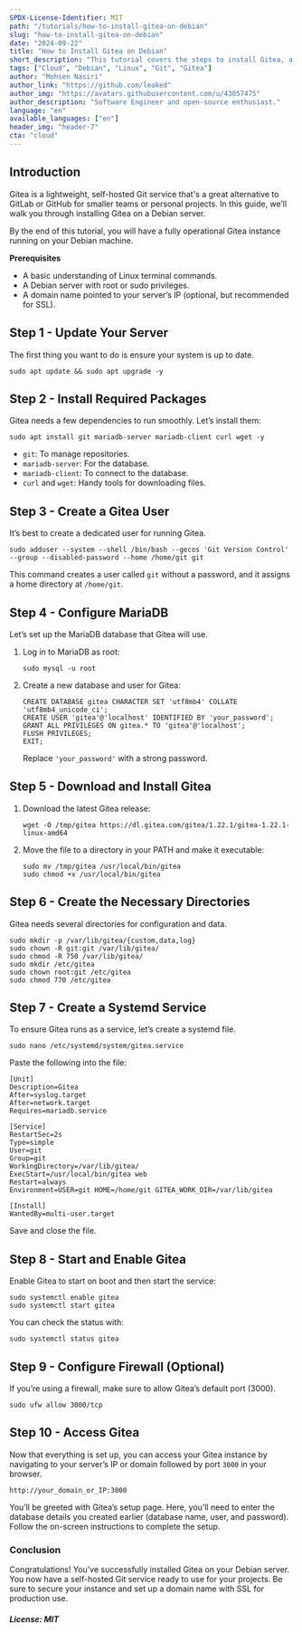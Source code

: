 ```yaml
---
SPDX-License-Identifier: MIT
path: "/tutorials/how-to-install-gitea-on-debian"
slug: "how-to-install-gitea-on-debian"
date: "2024-09-22"
title: "How to Install Gitea on Debian"
short_description: "This tutorial covers the steps to install Gitea, a lightweight self-hosted Git service, on a Debian server."
tags: ["Cloud", "Debian", "Linux", "Git", "Gitea"]
author: "Mohsen Nasiri"
author_link: "https://github.com/leaked"
author_img: "https://avatars.githubusercontent.com/u/43057475"
author_description: "Software Engineer and open-source enthusiast."
language: "en"
available_languages: ["en"]
header_img: "header-7"
cta: "cloud"
---
```


## Introduction

Gitea is a lightweight, self-hosted Git service that's a great alternative to GitLab or GitHub for smaller teams or personal projects. In this guide, we’ll walk you through installing Gitea on a Debian server.

By the end of this tutorial, you will have a fully operational Gitea instance running on your Debian machine.

**Prerequisites**

* A basic understanding of Linux terminal commands.
* A Debian server with root or sudo privileges.
* A domain name pointed to your server’s IP (optional, but recommended for SSL).

## Step 1 - Update Your Server

The first thing you want to do is ensure your system is up to date.

```shell
sudo apt update && sudo apt upgrade -y
```

## Step 2 - Install Required Packages

Gitea needs a few dependencies to run smoothly. Let’s install them:

```shell
sudo apt install git mariadb-server mariadb-client curl wget -y
```

* `git`: To manage repositories.
* `mariadb-server`: For the database.
* `mariadb-client`: To connect to the database.
* `curl` and `wget`: Handy tools for downloading files.

## Step 3 - Create a Gitea User

It’s best to create a dedicated user for running Gitea.

```shell
sudo adduser --system --shell /bin/bash --gecos 'Git Version Control' --group --disabled-password --home /home/git git
```

This command creates a user called `git` without a password, and it assigns a home directory at `/home/git`.

## Step 4 - Configure MariaDB

Let’s set up the MariaDB database that Gitea will use.

1. Log in to MariaDB as root:

   ```shell
   sudo mysql -u root
   ```

2. Create a new database and user for Gitea:

   ```shell
   CREATE DATABASE gitea CHARACTER SET 'utf8mb4' COLLATE 'utf8mb4_unicode_ci';
   CREATE USER 'gitea'@'localhost' IDENTIFIED BY 'your_password';
   GRANT ALL PRIVILEGES ON gitea.* TO 'gitea'@'localhost';
   FLUSH PRIVILEGES;
   EXIT;
   ```

   Replace `'your_password'` with a strong password.

## Step 5 - Download and Install Gitea

1. Download the latest Gitea release:

   ```shell
   wget -O /tmp/gitea https://dl.gitea.com/gitea/1.22.1/gitea-1.22.1-linux-amd64
   ```

2. Move the file to a directory in your PATH and make it executable:

   ```shell
   sudo mv /tmp/gitea /usr/local/bin/gitea
   sudo chmod +x /usr/local/bin/gitea
   ```

## Step 6 - Create the Necessary Directories

Gitea needs several directories for configuration and data.

```shell
sudo mkdir -p /var/lib/gitea/{custom,data,log}
sudo chown -R git:git /var/lib/gitea/
sudo chmod -R 750 /var/lib/gitea/
sudo mkdir /etc/gitea
sudo chown root:git /etc/gitea
sudo chmod 770 /etc/gitea
```



## Step 7 - Create a Systemd Service

To ensure Gitea runs as a service, let’s create a systemd file.

```shell
sudo nano /etc/systemd/system/gitea.service
```

Paste the following into the file:

```text
[Unit]
Description=Gitea
After=syslog.target
After=network.target
Requires=mariadb.service

[Service]
RestartSec=2s
Type=simple
User=git
Group=git
WorkingDirectory=/var/lib/gitea/
ExecStart=/usr/local/bin/gitea web
Restart=always
Environment=USER=git HOME=/home/git GITEA_WORK_DIR=/var/lib/gitea

[Install]
WantedBy=multi-user.target
```

Save and close the file.

## Step 8 - Start and Enable Gitea

Enable Gitea to start on boot and then start the service:

```shell
sudo systemctl enable gitea
sudo systemctl start gitea
```

You can check the status with:

```shell
sudo systemctl status gitea
```

## Step 9 - Configure Firewall (Optional)

If you’re using a firewall, make sure to allow Gitea’s default port (3000).

```shell
sudo ufw allow 3000/tcp
```

## Step 10 - Access Gitea

Now that everything is set up, you can access your Gitea instance by navigating to your server’s IP or domain followed by port `3000` in your browser.

```text
http://your_domain_or_IP:3000
```

You’ll be greeted with Gitea’s setup page. Here, you’ll need to enter the database details you created earlier (database name, user, and password). Follow the on-screen instructions to complete the setup.


### Conclusion
Congratulations! You’ve successfully installed Gitea on your Debian server. You now have a self-hosted Git service ready to use for your projects. Be sure to secure your instance and set up a domain name with SSL for production use.

##### License: MIT

<!--

Contributor's Certificate of Origin

By making a contribution to this project, I certify that:

(a) The contribution was created in whole or in part by me and I have
    the right to submit it under the license indicated in the file; or

(b) The contribution is based upon previous work that, to the best of my
    knowledge, is covered under an appropriate license and I have the
    right under that license to submit that work with modifications,
    whether created in whole or in part by me, under the same license
    (unless I am permitted to submit under a different license), as
    indicated in the file; or

(c) The contribution was provided directly to me by some other person
    who certified (a), (b) or (c) and I have not modified it.

(d) I understand and agree that this project and the contribution are
    public and that a record of the contribution (including all personal
    information I submit with it, including my sign-off) is maintained
    indefinitely and may be redistributed consistent with this project
    or the license(s) involved.

Signed-off-by: Mohsen Nasiri info@m0h53n.ir

-->

